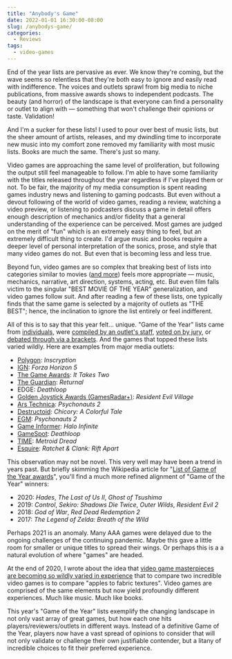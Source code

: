```yaml
---
title: "Anybody's Game"
date: 2022-01-01 16:30:00-08:00
slug: /anybodys-game/
categories:
  - Reviews
tags:
  - video-games
---
```


End of the year lists are pervasive as ever. We know they're coming, but the wave seems so relentless that they're both easy to ignore and easily read with indifference. The voices and outlets sprawl from big media to niche publications, from massive awards shows to independent podcasts. The beauty (and horror) of the landscape is that everyone can find a personality or outlet to align with — something that won't challenge their opinions or taste. Validation!

And I'm a sucker for these lists! I used to pour over best of music lists, but the sheer amount of artists, releases, and my dwindling time to incorporate new music into my comfort zone removed my familiarity with most music lists. Books are much the same. There's just so many.

Video games are approaching the same level of proliferation, but following the output still feel manageable to follow. I'm able to have some familiarity with the titles released throughout the year regardless if I've played them or not. To be fair, the majority of my media consumption is spent reading games industry news and listening to gaming podcasts. But even without a devout following of the world of video games, reading a review, watching a video preview, or listening to podcasters discuss a game in detail offers enough description of mechanics and/or fidelity that a general understanding of the experience can be perceived. Most games are judged on the merit of "fun" which is an extremely easy thing to feel, but an extremely difficult thing to create. I'd argue music and books require a deeper level of personal interpretation of the sonics, prose, and style that many video games do not. But even that is becoming less and less true.

Beyond fun, video games are so complex that breaking best of lists into categories similar to movies ([and more](https://www.esquire.com/lifestyle/a38438805/esquire-gaming-awards-2021/)) feels more appropriate — music, mechanics, narrative, art direction, systems, acting, etc. But even film falls victim to the singular "BEST MOVIE OF THE YEAR" generalization, and video games follow suit. And after reading a few of these lists, one typically finds that the same game is selected by a majority of outlets as "THE BEST"; hence, the inclination to ignore the list entirely or feel indifferent.

All of this is to say that this year felt… unique. "Game of the Year" lists came from [individuals](https://kotaku.com/reviews/year-in-review), were [compiled by an outlet's staff](https://www.polygon.com/c/22796149/50-best-video-games-of-2021-polygon-goty), [voted on by jury](https://thegameawards.com/voting-jury), or [debated through via a brackets](https://www.themcelroy.family/2021/12/17/22840177/the-besties-game-of-the-year-spectacular-part-one). And the games that topped these lists varied wildly. Here are examples from major media outlets:

- [Polygon](https://www.polygon.com/c/22796149/50-best-video-games-of-2021-polygon-goty): _Inscryption_
- [IGN](https://www.ign.com/articles/game-of-the-year-2021): _Forza Horizon 5_
- [The Game Awards](https://www.thegameawards.com/nominees/game-of-the-year): _It Takes Two_
- [The Guardian](https://www.theguardian.com/culture/2021/dec/23/the-15-best-video-games-of-2021): _Returnal_
- EDGE: _Deathloop_
- [Golden Joystick Awards (GamesRadar+)](https://www.gamesradar.com/golden-joystick-awards-2021-winners/): _Resident Evil Village_
- [Ars Technica](https://arstechnica.com/gaming/2021/12/ars-technicas-top-20-video-games-of-2021/): _Psychonauts 2_
- [Destructoid](https://www.destructoid.com/destructoids-award-for-best-overall-game-of-2021-goes-to/): _Chicory: A Colorful Tale_
- [EGM](https://egmnow.com/egms-best-of-2021-1-psychonauts-2/): _Psychonauts 2_
- [Game Informer](https://www.gameinformer.com/feature/game-informers-top-10-games-of-2021): _Halo Infinite_
- [GameSpot](https://www.gamespot.com/articles/game-of-the-year-2021-deathloop/1100-6499014/): _Deathloop_
- [TIME](https://time.com/6126797/best-video-games-2021/): _Metroid Dread_
- [Esquire](https://www.esquire.com/lifestyle/a38438805/esquire-gaming-awards-2021/): _Ratchet & Clank: Rift Apart_

This observation may not be novel. This very well may have been a trend in years past. But briefly skimming the Wikipedia article for "[List of Game of the Year awards](https://en.wikipedia.org/wiki/List_of_Game_of_the_Year_awards)", you'll find a much more refined alignment of "Game of the Year" winners:

- 2020: _Hades_, _The Last of Us II_, _Ghost of Tsushima_
- 2019: _Control_, _Sekiro: Shadows Die Twice_, _Outer Wilds_, _Resident Evil 2_
- 2018: _God of War_, _Red Dead Redemption 2_
- 2017: _The Legend of Zelda: Breath of the Wild_

Perhaps 2021 is an anomaly. Many AAA games were delayed due to the ongoing challenges of the continuing pandemic. Maybe this gave a little room for smaller or unique titles to spread their wings. Or perhaps this is a a natural evolution of where "games" are headed.

At the end of 2020, I wrote about the idea that [video game masterpieces are becoming so wildly varied in experience](/2020/12/27/video-games-in-2020/) that to compare two incredible video games is to compare "apples to fabric textures". Video games are comprised of the same elements but now yield profoundly different experiences. Much like music. Much like books.

This year's "Game of the Year" lists exemplify the changing landscape in not only vast array of great games, but how each one hits players/reviewers/outlets in different ways. Instead of a definitive Game of the Year, players now have a vast spread of opinions to consider that will not only validate or challenge their own justifiable contender, but a litany of incredible choices to fit their preferred experience.
